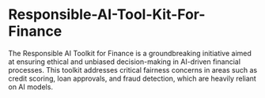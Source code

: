 # Responsible-AI-Tool-Kit-For-Finance
The Responsible AI Toolkit for Finance is a groundbreaking initiative aimed at ensuring ethical and unbiased decision-making in AI-driven financial processes. This toolkit addresses critical fairness concerns in areas such as credit scoring, loan approvals, and fraud detection, which are heavily reliant on AI models.
